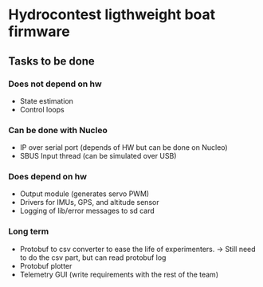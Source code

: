 # Hydrocontest ligthweight boat firmware

## Tasks to be done

### Does not depend on hw
* State estimation
* Control loops

### Can be done with Nucleo
* IP over serial port (depends of HW but can be done on Nucleo)
* SBUS Input thread (can be simulated over USB)

### Does depend on hw
* Output module (generates servo PWM)
* Drivers for IMUs, GPS, and altitude sensor
* Logging of lib/error messages to sd card

### Long term
* Protobuf to csv converter to ease the life of experimenters.
    -> Still need to do the csv part, but can read protobuf log
* Protobuf plotter
* Telemetry GUI (write requirements with the rest of the team)
